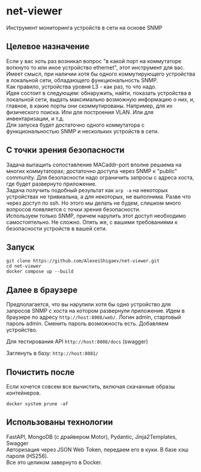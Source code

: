 # net-viewer
Инструмент мониторинга устройств в сети на основе SNMP

## Целевое назначение
Если у вас хоть раз возникал вопрос "в какой порт на коммутаторе воткнуто то или иное устройство ethernet", 
этот инструмент для вас.<br>
Имеет смысл, при наличии хотя бы одного коммутирующего устройства в локальной сети, 
обладающего функциональность SNMP.<br>
Как правило, устройства уровня L3 - как раз, то что надо.<br>
Идея состоит в следующем: обнаружить, найти, показать устройства в локальной сети, 
выдать максимально возможную информацию о них,
и, главное, в какие порты они скоммутированы. Например, для их физического поиска. 
Или для построения VLAN. Или для инвентаризации, и т.д.<br>
Для запуска будет достаточно одного коммутатора с функциональностью SNMP и нескольких устройств в сети.

## С точки зрения безопасности
Задача вытащить сопоставление MACaddr-port вполне решаема на многих коммутаторах; 
достаточно доступа через SNMP к "public" community.
Для безопасности надо ограничить запросы с адреса хоста, где будет развернуто приложение.<br>
Задача получить подобный результат как `arp -a` на некоторых устройствах не тривиальна, 
а для некоторых, не выполнима. Разве что через доступ по ssh. 
Но этого мы делать не будем, слишком много вопросов появляется с точки зрения безопасности.<br>
Используем только SNMP, причем нарулить этот доступ необходимо самостоятельно. Не сложно. 
Опять же, с вашими требованиями к безопасности устройств в вашей сети.


## Запуск

```
git clone https://github.com/AlexeiShigaev/net-viewer.git
cd net-viewer
docker compose up --build
```

## Далее в браузере
Предполагается, что вы нарулили хотя бы одно устройство для запросов SNMP с хоста на котором развернули приложение.
Идем в браузере по адресу ```http://host:8008/web/```. Логин admin, стартовый пароль admin. Сменить пароль возможность есть.
Добавляем устройство.

Для тестирования API ```http://host:8008/docs``` (swagger)

Заглянуть в базу: ```http://host:8081/```


## Почистить после
Если хочется совсем все вычистить, включая скачанные образы контейнеров.
```
docker system prune -af
```

## Использованы технологии
FastAPI, MongoDB (с драйвером Motor), Pydantic, Jinja2Templates, Swagger<br>
Авторизация через JSON Web Token, передаем его в куки. В базе хэш пароля (HS256).<br>
Все это целиком завернуто в Docker.
